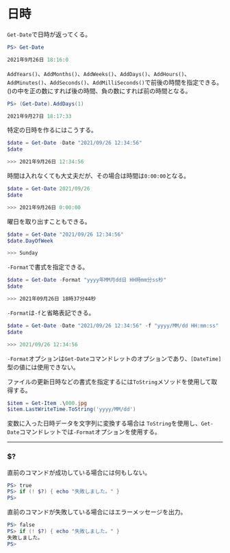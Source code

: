 # 日時

`Get-Date`で日時が返ってくる。

```powershell
PS> Get-Date

2021年9月26日 18:16:0
```

`AddYears()`、`AddMonths()`、`AddWeeks()`、`AddDays()`、`AddHours()`、`AddMinutes()`、`AddSeconds()`、`AddMilliSeconds()`で前後の時間を指定できる。()の中を正の数にすれば後の時間、負の数にすれば前の時間となる。

```powershell
PS> (Get-Date).AddDays(1)

2021年9月27日 18:17:33
```

特定の日時を作るにはこうする。
```powershell
$date = Get-Date -Date "2021/09/26 12:34:56"
$date

>>> 2021年9月26日 12:34:56
```
時間は入れなくても大丈夫だが、その場合は時間は`0:00:00`となる。

```powershell
$date = Get-Date 2021/09/26
$date

>>> 2021年9月26日 0:00:00
```

曜日を取り出すこともできる。
```powershell
$date = Get-Date "2021/09/26 12:34:56"
$date.DayOfWeek

>>> Sunday
```
`-Format`で書式を指定できる。
```powershell
$date = Get-Date -Format "yyyy年MM月dd日 HH時mm分ss秒"
$date

>>> 2021年09月26日 18時37分44秒
```
`-Format`は`-f`と省略表記できる。
```powershell
$date = Get-Date -Date "2021/09/26 12:34:56" -f "yyyy/MM/dd HH:mm:ss"
$date

>>> 2021/09/26 12:34:56
```
`-Format`オプションは`Get-Date`コマンドレットのオプションであり、`[DateTime]`型の値には使用できない。

ファイルの更新日時などの書式を指定するには`ToString`メソッドを使用して取得する。

```powershell
$item = Get-Item .\000.jpg
$item.LastWriteTime.ToString('yyyy/MM/dd')
```
変数に入った日時データを文字列に変換する場合は `ToString`を使用し、`Get-Date`コマンドレットでは`-Format`オプションを使用する。

---
### $?
直前のコマンドが成功している場合には何もしない。
```powershell
PS> true
PS> if (! $?) { echo "失敗しました。" }
PS> 
```
直前のコマンドが失敗している場合にはエラーメッセージを出力。
```powershell
PS> false
PS> if (! $?) { echo "失敗しました。" }
失敗しました。
PS> 
```
